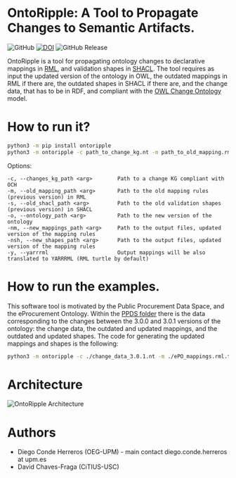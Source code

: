 # OntoRipple: A Tool to Propagate Changes to Semantic Artifacts.
![GitHub](https://github.com/oeg-upm/OntoRipple/tree/main)
[![DOI](https://zenodo.org/badge/690501188.svg)](https://zenodo.org/doi/10.5281/zenodo.11244236)
![GitHub Release](https://img.shields.io/github/v/release/oeg-upm/ocp2kg)


OntoRipple is a tool for propagating ontology changes to declarative mappings in [RML](https://kg-construct.github.io/rml-resources/portal/), and validation shapes in [SHACL](https://www.w3.org/TR/shacl/).  The tool requires as input the updated version of the ontology in OWL, the outdated mappings in RML if there are, the outdated shapes in SHACL if there are, and the change data, that has to be in RDF, and compliant with the [OWL Change Ontology](https://w3id.org/def/och) model.  

# How to run it?

```bash
python3 -m pip install ontoripple
python3 -m ontoripple -c path_to_change_kg.nt -m path_to_old_mapping.rml.ttl -s path_to_old_shapes -o path_to_new_ontology.ttl -nm path_output_mappings.rml.ttl -nsh path_output_shapes.sh
```

Options:
````
-c, --changes_kg_path <arg>        Path to a change KG compliant with OCH
-m, --old_mapping_path <arg>       Path to the old mapping rules (previous version) in RML
-s, --old_shacl_path <arg>         Path to the old validation shapes (previous version) in SHACL
-o, --ontology_path <arg>          Path to the new version of the ontology
-nm, --new_mappings_path <arg>     Path to the output files, updated version of the mapping rules
-nsh, --new_shapes_path <arg>      Path to the output files, updated version of the mapping rules
-y, --yarrrml                      Output mappings will be also translated to YARRRML (RML turtle by default)
````

# How to run the examples.
This software tool is motivated by the Public Procurement Data Space, and the eProcurement Ontology. Within the [PPDS folder](examples/ppds/3.0.0-3.0.1_example/) there is the data corresponding to the changes between the 3.0.0 and 3.0.1 versions of the ontology: the change data, the outdated and updated mappings, and the outdated and updated shapes. The code for generating the updated mappings and shapes is the following:
```bash
python3 -m ontoripple -c ./change_data_3.0.1.nt -m ./ePO_mappings.rml.ttl -s ./ePO_shacl_shapes_3.0.0.rdf -o ./ePO_owl_core_3.0.1.rdf -nm ./updated_mappings.ttl -nsh ./updated_shapes.ttl
```

# Architecture
![OntoRipple Architecture](misc/arqui.jpg?raw=true "OntoRipple Architecture")

# Authors
- Diego Conde Herreros (OEG-UPM) - main contact  diego.conde.herreros at upm.es
- David Chaves-Fraga (CiTIUS-USC)